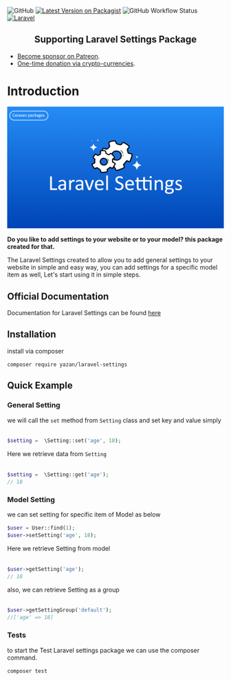 ![GitHub](https://img.shields.io/github/license/yazan-alnugnugh/laravel-settings?color=blue)
[![Latest Version on Packagist](https://img.shields.io/packagist/v/yazan/laravel-settings.svg?style=flat-square)](https://packagist.org/packages/spatie/laravel-settings)
![GitHub Workflow Status](https://img.shields.io/github/workflow/status/yazan-alnugnugh/laravel-settings/Laravel)
[![Laravel](https://github.com/yazan-alnugnugh/laravel-settings/actions/workflows/laravel.yml/badge.svg)](https://github.com/yazan-alnugnugh/laravel-settings/actions/workflows/laravel.yml)

<h2 align="center">Supporting Laravel Settings Package</h2>

- [Become sponsor on Patreon](https://www.patreon.com/yazan_alnughnugh).
- [One-time donation via crypto-currencies](https://github.com/yazan-alnugnugh/laravel-datatable/blob/master/_docs/Donations/crypto/index.md).


# Introduction

<p align="center">
    <img src="art/Laravel-setting.png" alt="laravel-vue-datatable intro image">
</p>

**Do you like to add settings to your website or to your model? this package created for that.**

The Laravel Settings created to allow you to add general settings to your website in simple and easy way,
 you can add settings for a specific model item as well,
  Let's start using it in simple steps.


## Official Documentation

 Documentation for Laravel Settings can be found  [here](https://packages.tourismcaravan.com/docs/1/laravel-settings)
 
 
## Installation

install via composer 

```push
composer require yazan/laravel-settings
```

## Quick Example



### General Setting

we will call the ```set``` method from ```Setting``` class and set key and value simply
```php

$setting =  \Setting::set('age', 18);

```

Here we retrieve data from ```Setting```

```php

$setting =  \Setting::get('age');
// 18

```

### Model Setting

we can set setting for specific item of Model  as below

```php
$user = User::find(1);
$user->setSetting('age', 18);
```

Here we retrieve Setting from model 

```php

$user->getSetting('age');
// 18
```

also, we can retrieve Setting as a group 
```php

$user->getSettingGroup('default');
//['age' => 18]
```

### Tests

to start the Test Laravel settings package we can use the composer command.

```push
composer test
```


